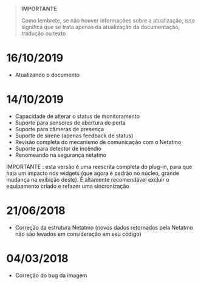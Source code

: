 >**IMPORTANTE**
>
>Como lembrete, se não houver informações sobre a atualização, isso significa que se trata apenas da atualização da documentação, tradução ou texto

# 16/10/2019

- Atualizando o documento

# 14/10/2019

- Capacidade de alterar o status de monitoramento
- Suporte para sensores de abertura de porta
- Suporte para câmeras de presença
- Suporte de sirene (apenas feedback de status)
- Revisão completa do mecanismo de comunicação com o Netatmo
- Suporte para detector de incêndio
- Renomeando na segurança netatmo


IMPORTANTE : esta versão é uma reescrita completa do plug-in, para que haja um impacto nos widgets (que agora é padrão no núcleo, grande mudança na exibição deste). É altamente recomendável excluir o equipamento criado e refazer uma sincronização

# 21/06/2018

- Correção da estrutura Netatmo (novos dados retornados pela Netatmo não são levados em consideração em seu código)

# 04/03/2018

- Correção do bug da imagem

